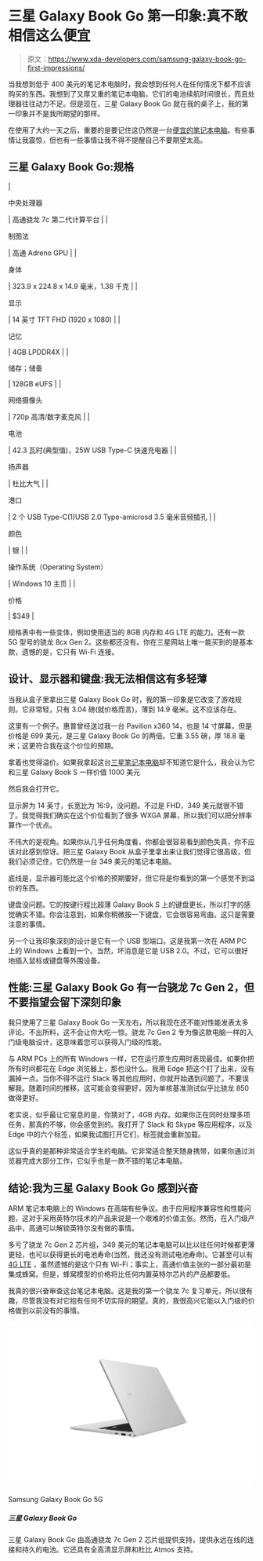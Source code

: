 # 三星 Galaxy Book Go 第一印象:真不敢相信这么便宜

> 原文：<https://www.xda-developers.com/samsung-galaxy-book-go-first-impressions/>

当我想到低于 400 美元的笔记本电脑时，我会想到任何人在任何情况下都不应该购买的东西。我想到了又厚又重的笔记本电脑，它们的电池续航时间很长，而且处理器往往动力不足。但是现在，三星 Galaxy Book Go 就在我的桌子上，我的第一印象并不是我所期望的那样。

在使用了大约一天之后，重要的是要记住这仍然是一台[便宜的笔记本电脑](https://www.xda-developers.com/best-cheap-laptops/)。有些事情让我震惊，但也有一些事情让我不得不提醒自己不要期望太高。

## 三星 Galaxy Book Go:规格

| 

中央处理器

 | 高通骁龙 7c 第二代计算平台 |
| 

制图法

 | 高通 Adreno GPU |
| 

身体

 | 323.9 x 224.8 x 14.9 毫米，1.38 千克 |
| 

显示

 | 14 英寸 TFT FHD (1920 x 1080) |
| 

记忆

 | 4GB LPDDR4X |
| 

储存；储备

 | 128GB eUFS |
| 

网络摄像头

 | 720p 高清/数字麦克风 |
| 

电池

 | 42.3 瓦时(典型值)，25W USB Type-C 快速充电器 |
| 

扬声器

 | 杜比大气 |
| 

港口

 | 2 个 USB Type-C(1)USB 2.0 Type-amicrosd 3.5 毫米音频插孔 |
| 

颜色

 | 银 |
| 

操作系统（Operating System）

 | Windows 10 主页 |
| 

价格

 | $349 |

规格表中有一些变体，例如使用适当的 8GB 内存和 4G LTE 的能力。还有一款 5G 型号的骁龙 8cx Gen 2。这些都还没有。你在三星网站上唯一能买到的是基本款，遗憾的是，它只有 Wi-Fi 连接。

## 设计、显示器和键盘:我无法相信这有多轻薄

当我从盒子里拿出三星 Galaxy Book Go 时，我的第一印象是它改变了游戏规则。它非常轻，只有 3.04 磅(就价格而言)，薄到 14.9 毫米。这不应该存在。

这里有一个例子。惠普曾经送过我一台 Pavilion x360 14，也是 14 寸屏幕，但是价格是 699 美元，是三星 Galaxy Book Go 的两倍。它重 3.55 磅，厚 18.8 毫米；这更符合我在这个价位的预期。

拿着也觉得溢价。如果我拿起这台[三星笔记本电脑](https://www.xda-developers.com/best-samsung-galaxy-laptops/)却不知道它是什么，我会认为它和三星 Galaxy Book S 一样价值 1000 美元

然后我会打开它。

显示屏为 14 英寸，长宽比为 16:9，没问题。不过是 FHD，349 美元就很不错了。我觉得我们确实在这个价位看到了很多 WXGA 屏幕，所以我们可以把分辨率算作一个优点。

不伟大的是视角。如果你从几乎任何角度看，你都会很容易看到颜色失真，你不应该对此感到惊讶。把三星 Galaxy Book 从盒子里拿出来让我们觉得它很高级，但我们必须记住，它仍然是一台 349 美元的笔记本电脑。

底线是，显示器可能比这个价格的预期要好，但它将是你看到的第一个感觉不到溢价的东西。

键盘没问题。它的按键行程比超薄 Galaxy Book S 上的键盘更长，所以打字的感觉确实不错。你会注意到，如果你稍微按一下键盘，它会很容易弯曲。这只是需要注意的事情。

另一个让我印象深刻的设计是它有一个 USB 型端口。这是我第一次在 ARM PC 上的 Windows 上看到一个。当然，坏消息是它是 USB 2.0。不过，它可以很好地插入鼠标或键盘等外围设备。

## 性能:三星 Galaxy Book Go 有一台骁龙 7c Gen 2，但不要指望会留下深刻印象

我只使用了三星 Galaxy Book Go 一天左右，所以我现在还不能对性能发表太多评论。不出所料，这不会让你大吃一惊。骁龙 7c Gen 2 专为像这款电脑一样的入门级电脑设计，这意味着您可以获得入门级的性能。

与 ARM PCs 上的所有 Windows 一样，它在运行原生应用时表现最佳。如果你把所有时间都花在 Edge 浏览器上，那也没什么。我用 Edge 把这个打了出来，没有漏掉一点。当你不得不运行 Slack 等其他应用时，你就开始遇到问题了。不要误解我。随着时间的推移，这可能会变得更好，因为单核基准测试似乎比骁龙 850 做得更好。

老实说，似乎最让它窒息的是，你猜对了，4GB 内存。如果你正在同时处理多项任务，那真的不够，你会感觉到的。我打开了 Slack 和 Skype 等应用程序，以及 Edge 中的六个标签，如果我试图打开它们，标签就会重新加载。

这似乎真的是那种非常适合学生的电脑。它非常适合整天随身携带，如果你通过浏览器完成大部分工作，它似乎也是一款不错的笔记本电脑。

## 结论:我为三星 Galaxy Book Go 感到兴奋

ARM 笔记本电脑上的 Windows 在高端有些争议。由于应用程序兼容性和性能问题，这对于采用英特尔技术的产品来说是一个艰难的价值主张。然而，在入门级产品中，高通可以解锁英特尔没有做的事情。

多亏了骁龙 7c Gen 2 芯片组，349 美元的笔记本电脑可以比以往任何时候都更薄更轻，也可以获得更长的电池寿命(当然，我还没有测试电池寿命)。它甚至可以有 [4G LTE](https://www.xda-developers.com/best-4g-lte-laptops/) ，虽然遗憾的是这个只有 Wi-Fi；事实上，高通价值主张的一部分最初是集成蜂窝。但是，蜂窝模型的价格将比任何内置英特尔芯片的产品都要低。

我真的很兴奋审查这台笔记本电脑。这是我的第一个骁龙 7c 复习单元，所以很有趣，尽管我没有对它抱有任何不切实际的期望。真的，我很高兴它能以入门级的价格做到以前没有的事情。

 <picture>![The Samsung Galaxy Book Go 5G is one of the cheapest ways to get 5G support on a laptop, and it has solid performance, too.](img/9790df3acefdb9cf95fcd3a3e2233af3.png)</picture> 

Samsung Galaxy Book Go 5G

##### 三星 Galaxy Book Go

三星 Galaxy Book Go 由高通骁龙 7c Gen 2 芯片组提供支持，提供永远在线的连接和持久的电池。它还具有全高清显示屏和杜比 Atmos 支持。
